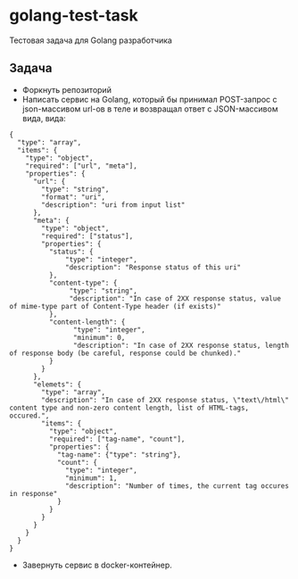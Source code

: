 # golang-test-task
Тестовая задача для Golang разработчика


## Задача

- Форкнуть репозиторий
- Написать сервис на Golang, который бы принимал POST-запрос с json-массивом url-ов в теле и возвращал ответ с JSON-массивом вида, вида:

```
{
  "type": "array",
  "items": {
    "type": "object",
    "required": ["url", "meta"],
    "properties": {
      "url": {
        "type": "string",
        "format": "uri",
        "description": "uri from input list"
      },
      "meta": {
        "type": "object",
        "required": ["status"],
        "properties": {
          "status": {
              "type": "integer",
              "description": "Response status of this uri"
          },
          "content-type": {
               "type": "string",
               "description": "In case of 2XX response status, value of mime-type part of Content-Type header (if exists)"
          },
          "content-length": {
                "type": "integer",
                "minimum": 0,
                "description": "In case of 2XX response status, length of response body (be careful, response could be chunked)."
          }
        }
      },
      "elemets": {
        "type": "array",
        "description": "In case of 2XX response status, \"text\/html\" content type and non-zero content length, list of HTML-tags, occured.",
        "items": {
          "type": "object",
          "required": ["tag-name", "count"],
          "properties": {
            "tag-name": {"type": "string"},
            "count": {
              "type": "integer",
              "minimum": 1,
              "description": "Number of times, the current tag occures in response"
            }
          }
        }
      }
    }
  }
}
```

- Завернуть сервис в docker-контейнер.
